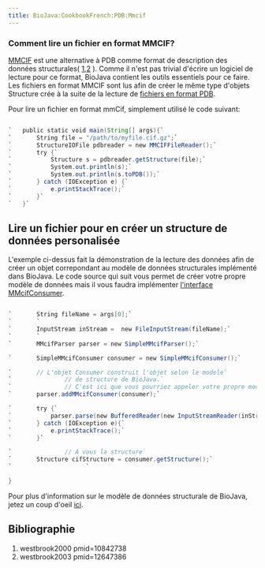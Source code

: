 ```yaml
---
title: BioJava:CookbookFrench:PDB:Mmcif
---
```


### Comment lire un fichier en format MMCIF?

[MMCIF](http://ndbserver.rutgers.edu/mmcif/index.html) est une
alternative à PDB comme format de description des données structurales(
[1](#westbrook2000 "wikilink"),[2](#westbrook2003 "wikilink") ). Comme
il n'est pas trivial d'écrire un logiciel de lecture pour ce format,
BioJava contient les outils essentiels pour ce faire. Les fichiers en
format MMCIF sont lus afin de créer le même type d'objets Structure crée
à la suite de la lecture de [fichiers en format
PDB](BioJava:CookbookFrench:PDB:Read "wikilink").

Pour lire un fichier en format mmCif, simplement utilisé le code
suivant:

```java @depuis 1.7

`   public static void main(String[] args){`  
`       String file = "/path/to/myfile.cif.gz";`  
`       StructureIOFile pdbreader = new MMCIFFileReader();`  
`       try {`  
`           Structure s = pdbreader.getStructure(file);`  
`           System.out.println(s);`  
`           System.out.println(s.toPDB());`  
`       } catch (IOException e) {`  
`           e.printStackTrace();`  
`       }`  
`   }`

```

Lire un fichier pour en créer un structure de données personalisée
------------------------------------------------------------------

L'exemple ci-dessus fait la démonstration de la lecture des données afin
de créer un objet correpondant au modèle de données structurales
implémenté dans BioJava. Le code source qui suit vous permet de créer
votre propre modèle de données mais il vous faudra implémenter
[l'interface
MMcifConsumer](http://www.spice-3d.org/public-files/javadoc/biojava/org/biojava/bio/structure/io/mmcif/MMcifConsumer.html).

```java public static void main(String[] args){

`       String fileName = args[0];`  
`       `  
`       InputStream inStream =  new FileInputStream(fileName);`  
`       `  
`       MMcifParser parser = new SimpleMMcifParser();`

`       SimpleMMcifConsumer consumer = new SimpleMMcifConsumer();`

`       // L'objet Consumer construit l'objet selon le modele`  
`               // de structure de BioJava.`  
`               // C'est ici que vous pourriez appeler votre propre modele.          `  
`       parser.addMMcifConsumer(consumer);`

`       try {`  
`           parser.parse(new BufferedReader(new InputStreamReader(inStream)));`  
`       } catch (IOException e){`  
`           e.printStackTrace();`  
`       }`

`               // A vous la structure`  
`       Structure cifStructure = consumer.getStructure();`  
`                     `

}

```

Pour plus d'information sur le modèle de données structurale de BioJava,
jetez un coup d'oeil [ici](BioJava:CookbookFrench:PDB:Atom "wikilink").

Bibliographie
-------------

<biblio>

1.  westbrook2000 pmid=10842738
2.  westbrook2003 pmid=12647386

</biblio>
